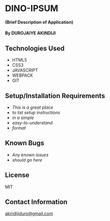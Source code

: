 # DINO-IPSUM

#### (Brief Description of Application)

#### By DUROJAIYE AKINDIJI

## Technologies Used

* HTML5
* CSS3
* JAVASCRIPT
* WEBPACK
* GIT



## Setup/Installation Requirements

* _This is a great place_
* _to list setup instructions_
* _in a simple_
* _easy-to-understand_
* _format_

## Known Bugs

* _Any known issues_
* _should go here_

## License
MIT

## Contact Information
akindijiduro@gmail.com